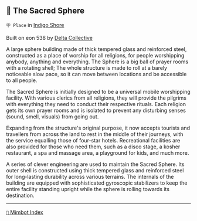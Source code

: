 ## 🪩 The Sacred Sphere

`🪧 Place` in [Indigo Shore](<https://zeithalt.github.io/r/indigo_shore.html>)

Built on eon 538 by [Delta Collective](<https://zeithalt.github.io/r/delta_collective.html>)

A large sphere building made of thick tempered glass and reinforced steel, constructed as a place of worship for all religions, for people worshipping anybody, anything and everything. The Sphere is a big ball of prayer rooms with a rotating shell; The whole structure is made to roll at a barely noticeable slow pace, so it can move between locations and be accessible to all people.

The Sacred Sphere is initially designed to be a universal mobile worshipping facility. With various clerics from all religions, they will provide the pilgrims with everything they need to conduct their respective rituals. Each religion gets its own prayer rooms and is isolated to prevent any disturbing senses (sound, smell, visuals) from going out.

Expanding from the structure's original purpose, it now accepts tourists and travellers from across the land to rest in the middle of their journeys, with the service equalling those of four-star hotels. Recreational facilities are also provided for those who need them, such as a disco stage, a kosher restaurant, a spa and massage area, a playground for kids, and much more.

A series of clever engineering are used to maintain the Sacred Sphere. Its outer shell is constructed using thick tempered glass and reinforced steel for long-lasting durability across various terrains. The internals of the building are equipped with sophisticated gyroscopic stabilizers to keep the entire facility standing upright while the sphere is rolling towards its destination.


-----
[`📑` Mimbot Index](<https://zeithalt.github.io/r/#f840>)
<!---
keywords:  dc, indigo shore
aliases: 
-->